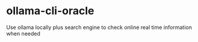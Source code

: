 # ollama-cli-oracle
Use ollama locally plus search engine to check online real time information when needed
